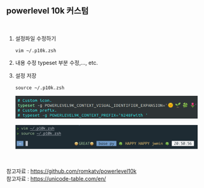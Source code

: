 ## powerlevel 10k 커스텀

<br>

1. 설정파일 수정하기
   ```console
   vim ~/.p10k.zsh
   ```

2. 내용 수정
   typeset 부분 수정,..., etc.

3. 설정 저장
   ```console
   source ~/.p10k.zsh
   ```
   <p align="center"><img src="./img/powerline.png" width="700"></p>

   <p align="center"><img src="./img/powerline customization.png" width="700"></p>    

<br>

참고자료 : https://github.com/romkatv/powerlevel10k     
참고자료 : https://unicode-table.com/en/
